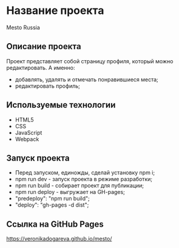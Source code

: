 # Название проекта
Mesto Russia
## Описание проекта
Проект представляет собой страницу профиля, который можно редактировать. А именно: 
* добавлять, удалять и отмечать понравившиеся места;
* редактировать профиль;
## Используемые технологии
* HTML5  
* CSS
* JavaScript
* Webpack
## Запуск проекта
- Перед запуском, единожды, сделай установку npm i;
- npm run dev - запуск проекта в режиме разработки;
- npm run build - собирает проект для публикации;
- npm run deploy - выгружает на GH-pages;
- "predeploy": "npm run build";
- "deploy": "gh-pages -d dist";
## Ссылка на  GitHub Pages
https://veronikadogareva.github.io/mesto/
